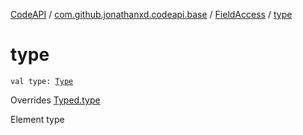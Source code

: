 [CodeAPI](../../index.md) / [com.github.jonathanxd.codeapi.base](../index.md) / [FieldAccess](index.md) / [type](.)

# type

`val type: `[`Type`](http://docs.oracle.com/javase/6/docs/api/java/lang/reflect/Type.html)

Overrides [Typed.type](../-typed/type.md)

Element type

